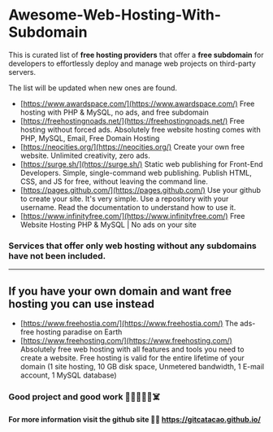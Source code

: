 # Awesome-Web-Hosting-With-Subdomain
This is curated list of **free hosting providers** that offer a **free subdomain** for developers to effortlessly deploy and manage web projects on third-party servers.

The list will be updated when new ones are found.



* [https://www.awardspace.com/](https://www.awardspace.com/) Free hosting with PHP & MySQL, no ads, and free subdomain
* [https://freehostingnoads.net/](https://freehostingnoads.net/) Free hosting without forced ads. Absolutely free website hosting comes with PHP, MySQL, Email, Free Domain Hosting
* [https://neocities.org/](https://neocities.org/) Create your own free website. Unlimited creativity, zero ads.
* [https://surge.sh/](https://surge.sh/) Static web publishing for Front-End Developers. Simple, single-command web publishing. Publish HTML, CSS, and JS for free, without leaving the command line.
* [https://pages.github.com/](https://pages.github.com/) Use your github to create your site. It's very simple. Use a repository with your username. Read the documentation to understand how to use it.
* [https://www.infinityfree.com/](https://www.infinityfree.com/) Free Website Hosting PHP & MySQL | No ads on your site

### Services that offer only web hosting without any subdomains have not been included.




<hr>


## If you have your own domain and want free hosting you can use instead
* [https://www.freehostia.com/](https://www.freehostia.com/) The ads-free hosting paradise on Earth
* [https://www.freehosting.com/](https://www.freehosting.com/) Absolutely free web hosting with all features and tools you need to create a website. Free hosting is valid for the entire lifetime of your domain (1 site hosting, 10 GB disk space, Unmetered bandwidth, 1 E-mail account, 1 MySQL database)

### Good project and good work 👻🫡👋🧟‍♂️☠️
#### For more information visit the github site 👨‍💻 https://gitcatacao.github.io/
